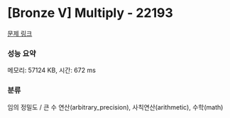 # [Bronze V] Multiply - 22193 

[문제 링크](https://www.acmicpc.net/problem/22193) 

### 성능 요약

메모리: 57124 KB, 시간: 672 ms

### 분류

임의 정밀도 / 큰 수 연산(arbitrary_precision), 사칙연산(arithmetic), 수학(math)

